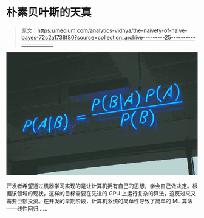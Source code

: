 # 朴素贝叶斯的天真

> 原文：<https://medium.com/analytics-vidhya/the-naivety-of-naive-bayes-72c2a1738f80?source=collection_archive---------25----------------------->

![](img/9913f8230bfa01819cd8f1af046cdcff.png)

开发者希望通过机器学习实现的是让计算机拥有自己的思想，学会自己做决定。根据该领域的现状，这样的目标需要在先进的 GPU 上运行复杂的算法，这反过来又需要巨额投资。在开发的早期阶段，计算机系统的简单性导致了简单的 ML 算法——线性回归……
